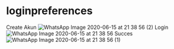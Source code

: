 # loginpreferences
Create Akun
![WhatsApp Image 2020-06-15 at 21 38 56 (2)](https://user-images.githubusercontent.com/63543822/84673271-ad212b80-af53-11ea-9b48-235e25010ed4.jpeg)
Login
![WhatsApp Image 2020-06-15 at 21 38 56](https://user-images.githubusercontent.com/63543822/84673262-a98da480-af53-11ea-9bd0-2b6f0e157526.jpeg)
Succes
![WhatsApp Image 2020-06-15 at 21 38 56 (1)](https://user-images.githubusercontent.com/63543822/84673269-abeffe80-af53-11ea-94a6-339b388b1ede.jpeg)
